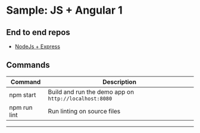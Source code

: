 Sample: JS + Angular 1
======

## End to end repos


- [NodeJs + Express](https://github.com/okta/samples-nodejs-express)


## Commands

| Command      | Description
| ------------ | -----------
| npm start    | Build and run the demo app on `http://localhost:8080`
| npm run lint | Run linting on source files

---
